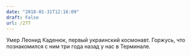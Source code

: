 ```yaml
---
date: "2018-01-31T12:16:09"
draft: False
url: /277
---
```


[​](http://telegra.ph/file/703abbb1e35de0f85d177.jpg)Умер Леонид Каденюк, первый украинский космонавт.
Горжусь, что познакомился с ним три года назад у нас в Терминале.
